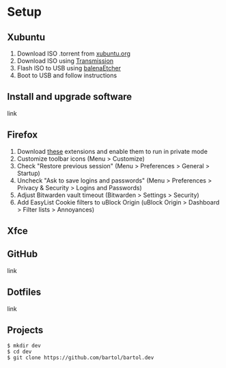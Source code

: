 # Setup

## Xubuntu

1. Download ISO .torrent from [xubuntu.org](https://xubuntu.org/download)
1. Download ISO using [Transmission](https://transmissionbt.com/)
1. Flash ISO to USB using [balenaEtcher](https://www.balena.io/etcher/)
1. Boot to USB and follow instructions

## Install and upgrade software
link

## Firefox

1. Download [these](/memory/browser-extensions) extensions and enable them to
run in private mode
1. Customize toolbar icons (Menu > Customize)
1. Check "Restore previous session" (Menu > Preferences > General > Startup)
1. Uncheck "Ask to save logins and passwords" (Menu > Preferences > Privacy &
Security > Logins and Passwords)
1. Adjust Bitwarden vault timeout (Bitwarden > Settings > Security)
1. Add EasyList Cookie filters to uBlock Origin (uBlock Origin > Dashboard >
Filter lists > Annoyances)

## Xfce

## GitHub
link

## Dotfiles
link

## Projects

	$ mkdir dev
	$ cd dev
	$ git clone https://github.com/bartol/bartol.dev
